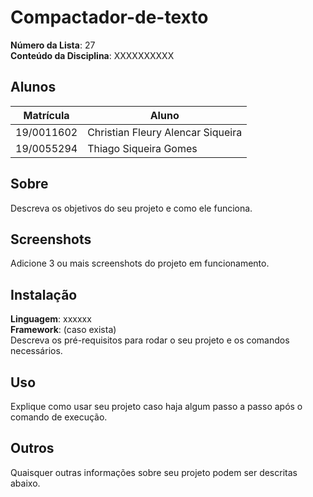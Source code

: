 # Compactador-de-texto

**Número da Lista**: 27<br>
**Conteúdo da Disciplina**: XXXXXXXXXX<br>

## Alunos
|Matrícula | Aluno |
| -- | -- |
| 19/0011602  |  Christian Fleury Alencar Siqueira |
| 19/0055294  |  Thiago Siqueira Gomes |

## Sobre 
Descreva os objetivos do seu projeto e como ele funciona. 

## Screenshots
Adicione 3 ou mais screenshots do projeto em funcionamento.

## Instalação 
**Linguagem**: xxxxxx<br>
**Framework**: (caso exista)<br>
Descreva os pré-requisitos para rodar o seu projeto e os comandos necessários.

## Uso 
Explique como usar seu projeto caso haja algum passo a passo após o comando de execução.

## Outros 
Quaisquer outras informações sobre seu projeto podem ser descritas abaixo.




